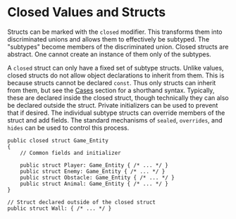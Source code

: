 # Closed Values and Structs

Structs can be marked with the `closed` modifier. This transforms them into discriminated
unions and allows them to effectively be subtyped. The "subtypes" become members of the
discriminated union. Closed structs are abstract. One cannot create an instance of them
only of the subtypes.

A `closed` struct can only have a fixed set of subtype structs. Unlike values, closed structs do not
 allow object declarations to inherit from them. This is because structs cannot be declared `const`.
Thus only structs can inherit from them, but see the [Cases](cases.md) section for a shorthand
syntax. Typically, these are declared inside the closed struct, though technically they can also be
declared outside the struct. Private initializers can be used to prevent that if desired. The
individual subtype structs can override members of the struct and add fields. The standard
mechanisms of `sealed`, `overrides`, and `hides` can be used to control this process.

```azoth
public closed struct Game_Entity
{
    // Common fields and initializer

    public struct Player: Game_Entity { /* ... */ }
    public struct Enemy: Game_Entity { /* ... */ }
    public struct Obstacle: Game_Entity { /* ... */ }
    public struct Animal: Game_Entity { /* ... */ }
}

// Struct declared outside of the closed struct
public struct Wall: { /* ... */ }
```
